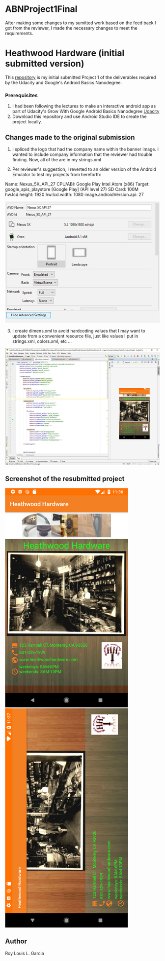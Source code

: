 # ABNProject1Final
After making some changes to my sumitted work based on the feed back I got from the reviewer, I made the necessary changes to meet the requirements.

# Heathwood Hardware (initial submitted version)

This [repository](https://github.com/roylouislgarcia/HeathWoodHardware) is my initial submitted Project 1 of the deliverables required by the Udacity and Google's Android Basics Nanodegree. 


### Prerequisites

1. I had been following the lectures to make an interactive android app as part of Udacity's Grow With Google Android Basics Nanodegree [Udacity](https://www.udacity.com/course/android-basics-nanodegree-by-google--nd803)
2. Download this repository and use Android Studio IDE to create the project locally.

## Changes made to the original submission

1. I spliced the logo that had the company name within the banner image. I wanted to include company information that the reviewer had trouble finding. Now, all of the are in my strings.xml

2. Per reviewer's suggestion, I reverted to an older version of the Android Emulator to test my projects from hereforth:

Name: Nexus_5X_API_27
CPU/ABI: Google Play Intel Atom (x86)
Target: google_apis_playstore [Google Play] (API level 27)
SD Card: 100M
hw.lcd.height: 1920
hw.lcd.width: 1080
image.androidVersion.api: 27

![Screenshot of emulator settings](emulator.jpg)

3. I create dimens.xml to avoid hardcoding values that I may want to update from a convenient resource file, just like values I put in strings.xml, colors.xml, etc ...

![Screenshot of Android Studio](androidstudtio.jpg)


## Screenshot of the resubmitted project

<img src="resubmittedvertical.png" alt="html presentation" width="400px" />

<img src="resubmittedhorizontal.png" alt="html presentation" width="400px" />



## Author

Roy Louis L. Garcia
